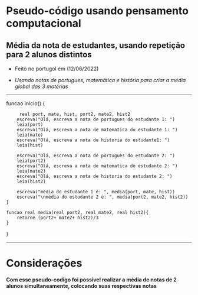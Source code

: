 # Pseudo-código usando pensamento computacional

## Média da nota de estudantes, usando repetição para 2 alunos distintos

- Feito no portugol em (12/06/2022)

- _Usando notas de portugues, matemática e história para criar a média global das 3 matérias_

--------------------------------------------------------------------------------------------------
funcao inicio() {

		 real port, mate, hist, port2, mate2, hist2
		escreva("Olá, escreva a nota de portugues do estudante 1: ")
		leia(port)
		escreva("Olá, escreva a nota de matematica do estudante 1: ")
		leia(mate)
		escreva("Olá, escreva a nota de historia do estudante1: ")
		leia(hist)
		
		escreva("Olá, escreva a nota de portugues do estudante 2: ")
		leia(port2)
		escreva("Olá, escreva a nota de matematica do estudante 2: ")
		leia(mate2)
		escreva("Olá, escreva a nota de historia do estudante 2: ")
		leia(hist2)
		
		escreva("média do estudante 1 é: ", media(port, mate, hist))
		escreva("\nmédia do estudante 2 é: ", media(port2, mate2, hist2))
	}
	
	funcao real media(real port2, real mate2, real hist2){
	    retorne (port2+ mate2+ hist2)/3
	}
}

--------------------------------------------------------------------------------------------------

# Considerações

**Com esse pseudo-codigo foi possivel realizar a média de notas de 2 alunos simultaneamente, colocando 
suas respectivas notas**